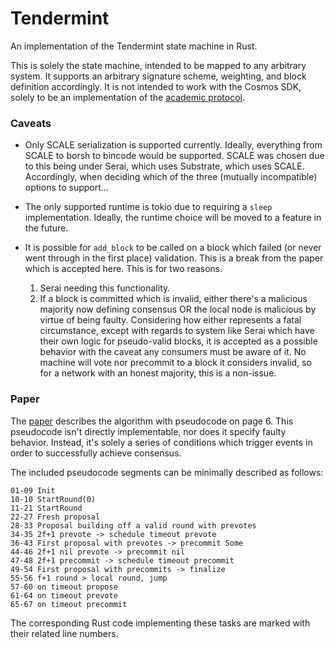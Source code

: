 # Tendermint

An implementation of the Tendermint state machine in Rust.

This is solely the state machine, intended to be mapped to any arbitrary system.
It supports an arbitrary signature scheme, weighting, and block definition
accordingly. It is not intended to work with the Cosmos SDK, solely to be an
implementation of the [academic protocol](https://arxiv.org/pdf/1807.04938.pdf).

### Caveats

- Only SCALE serialization is supported currently. Ideally, everything from
  SCALE to borsh to bincode would be supported. SCALE was chosen due to this
  being under Serai, which uses Substrate, which uses SCALE. Accordingly, when
  deciding which of the three (mutually incompatible) options to support...

- The only supported runtime is tokio due to requiring a `sleep` implementation.
  Ideally, the runtime choice will be moved to a feature in the future.

- It is possible for `add_block` to be called on a block which failed (or never
  went through in the first place) validation. This is a break from the paper
  which is accepted here. This is for two reasons.

  1) Serai needing this functionality.
  2) If a block is committed which is invalid, either there's a malicious
     majority now defining consensus OR the local node is malicious by virtue of
     being faulty. Considering how either represents a fatal circumstance,
     except with regards to system like Serai which have their own logic for
     pseudo-valid blocks, it is accepted as a possible behavior with the caveat
     any consumers must be aware of it. No machine will vote nor precommit to a
     block it considers invalid, so for a network with an honest majority, this
     is a non-issue.

### Paper

The [paper](https://arxiv.org/abs/1807.04938) describes the algorithm with
pseudocode on page 6. This pseudocode isn't directly implementable, nor does it
specify faulty behavior. Instead, it's solely a series of conditions which
trigger events in order to successfully achieve consensus.

The included pseudocode segments can be minimally described as follows:

```
01-09 Init
10-10 StartRound(0)
11-21 StartRound
22-27 Fresh proposal
28-33 Proposal building off a valid round with prevotes
34-35 2f+1 prevote -> schedule timeout prevote
36-43 First proposal with prevotes -> precommit Some
44-46 2f+1 nil prevote -> precommit nil
47-48 2f+1 precommit -> schedule timeout precommit
49-54 First proposal with precommits -> finalize
55-56 f+1 round > local round, jump
57-60 on timeout propose
61-64 on timeout prevote
65-67 on timeout precommit
```

The corresponding Rust code implementing these tasks are marked with their
related line numbers.
